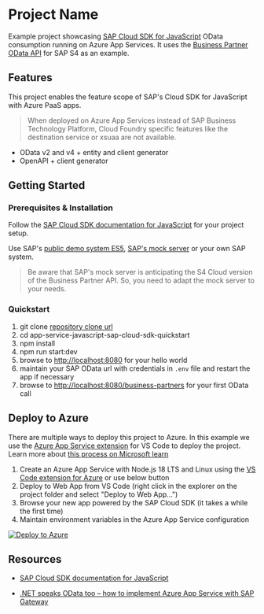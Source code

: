 # Project Name

Example project showcasing [SAP Cloud SDK for JavaScript](https://sap.github.io/cloud-sdk/docs/js/tutorials/getting-started/introduction) OData consumption running on Azure App Services. It uses the [Business Partner OData API](https://api.sap.com/api/OP_API_BUSINESS_PARTNER_SRV/overview) for SAP S4 as an example.

## Features

This project enables the feature scope of SAP's Cloud SDK for JavaScript with Azure PaaS apps.

> When deployed on Azure App Services instead of SAP Business Technology Platform, Cloud Foundry specific features like the destination service or xsuaa are not available.

* OData v2 and v4 + entity and client generator
* OpenAPI + client generator

## Getting Started

### Prerequisites & Installation

Follow the [SAP Cloud SDK documentation for JavaScript](https://sap.github.io/cloud-sdk/docs/js/tutorials/getting-started/introduction) for your project setup.

Use SAP's [public demo system ES5](https://developers.sap.com/tutorials/gateway-demo-signup.html), [SAP's mock server](https://sap.github.io/cloud-s4-sdk-book/pages/mock-odata.html) or your own SAP system.

> Be aware that SAP's mock server is anticipating the S4 Cloud version of the Business Partner API. So, you need to adapt the mock server to your needs.

### Quickstart

1. git clone [repository clone url](https://github.com/Azure-Samples/app-service-javascript-sap-cloud-sdk-quickstart.git)
2. cd app-service-javascript-sap-cloud-sdk-quickstart
3. npm install
4. npm run start:dev
5. browse to [http://localhost:8080](http://localhost:8080) for your hello world
6. maintain your SAP OData url with credentials in `.env` file and restart the app if necessary
7. browse to [http://localhost:8080/business-partners](http://localhost:8080/business-partners) for your first OData call

## Deploy to Azure

There are multiple ways to deploy this project to Azure. In this example we use the [Azure App Service extension](https://marketplace.visualstudio.com/items?itemName=ms-azuretools.vscode-azureappservice) for VS Code to deploy the project. Learn more about [this process on Microsoft learn](https://learn.microsoft.com/training/modules/create-publish-webapp-app-service-vs-code/5-exercise-publish-app-azure-app-service-vs-code?pivots=nodeexpress)

1. Create an Azure App Service with Node.js 18 LTS and Linux using the [VS Code extension for Azure](https://code.visualstudio.com/docs/azure/extensions) or use below button
2. Deploy to Web App from VS Code (right click in the explorer on the project folder and select "Deploy to Web App...")
3. Browse your new app powered by the SAP Cloud SDK (it takes a while the first time)
4. Maintain environment variables in the Azure App Service configuration

[![Deploy to Azure](https://aka.ms/deploytoazurebutton)](templates/azuredeploy.json)

## Resources

* [SAP Cloud SDK documentation for JavaScript](https://sap.github.io/cloud-sdk/docs/js/tutorials/getting-started/introduction)

* [.NET speaks OData too – how to implement Azure App Service with SAP Gateway](https://github.com/MartinPankraz/AzureSAPODataReader)
